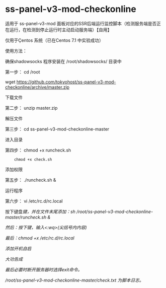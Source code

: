 # ss-panel-v3-mod-checkonline
适用于 ss-panel-v3-mod 面板对应的SSR后端运行监控脚本（检测服务端是否正在运行，在检测到停止运行时主动启动服务端）【自用】

仅用于Çentos 系统（已在Centos 7.1 中实验成功）

使用方法：

确保shadowsocks 程序安装在 /root/shadowsocks/ 目录中

第一步：
  cd /root
  
  wget https://github.com/tokyohost/ss-panel-v3-mod-checkonline/archive/master.zip

  下载文件
  
第二步：
  unzip master.zip

  解压文件
  
第三步：
  cd ss-panel-v3-mod-checkonline-master

  进入目录
  
第四步：
        chmod +x runcheck.sh

        chmod +x check.sh
        
        
  添加权限
  
第五步：
  ./runcheck.sh &

  运行程序
  
第六步：
  vi /etc/rc.d/rc.local

按下键盘<i>键，并在文件末尾添加：sh /root/ss-panel-v3-mod-checkonline-master/runcheck.sh & 
  
然后：按下<Esc>键，输入<:wq>(尖括号内内容)

最后：chmod +x /etc/rc.d/rc.local
  
  添加开机自启
  
  大功告成
  
最后必要时断开服务器时选择exit命令。

/root/ss-panel-v3-mod-checkonline-master/check.txt 为脚本日志。


